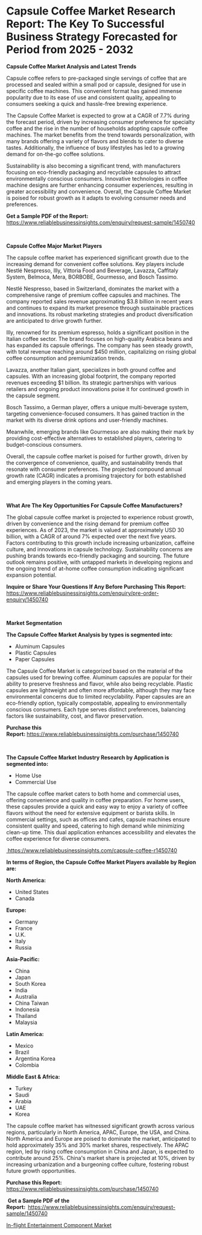 <p><h1>Capsule Coffee Market Research Report: The Key To Successful Business Strategy Forecasted for Period from 2025 - 2032</h1></p><p><strong>Capsule Coffee Market Analysis and Latest Trends</strong></p>
<p><p>Capsule coffee refers to pre-packaged single servings of coffee that are processed and sealed within a small pod or capsule, designed for use in specific coffee machines. This convenient format has gained immense popularity due to its ease of use and consistent quality, appealing to consumers seeking a quick and hassle-free brewing experience.</p><p>The Capsule Coffee Market is expected to grow at a CAGR of 7.7% during the forecast period, driven by increasing consumer preference for specialty coffee and the rise in the number of households adopting capsule coffee machines. The market benefits from the trend towards personalization, with many brands offering a variety of flavors and blends to cater to diverse tastes. Additionally, the influence of busy lifestyles has led to a growing demand for on-the-go coffee solutions.</p><p>Sustainability is also becoming a significant trend, with manufacturers focusing on eco-friendly packaging and recyclable capsules to attract environmentally conscious consumers. Innovative technologies in coffee machine designs are further enhancing consumer experiences, resulting in greater accessibility and convenience. Overall, the Capsule Coffee Market is poised for robust growth as it adapts to evolving consumer needs and preferences.</p></p>
<p><strong>Get a Sample PDF of the Report:&nbsp;</strong> <a href="https://www.reliablebusinessinsights.com/enquiry/request-sample/1450740?utm_campaign=3439&utm_medium=2&utm_source=Github&utm_content=ia&utm_term=24032025&utm_id=capsule-coffee">https://www.reliablebusinessinsights.com/enquiry/request-sample/1450740</a></p>
<p>&nbsp;</p>
<p><strong>Capsule Coffee Major Market Players</strong></p>
<p><p>The capsule coffee market has experienced significant growth due to the increasing demand for convenient coffee solutions. Key players include Nestlé Nespresso, Illy, Vittoria Food and Beverage, Lavazza, Caffitaly System, Belmoca, Mera, BORBOBE, Gourmesso, and Bosch Tassimo.</p><p>Nestlé Nespresso, based in Switzerland, dominates the market with a comprehensive range of premium coffee capsules and machines. The company reported sales revenue approximating $3.8 billion in recent years and continues to expand its market presence through sustainable practices and innovations. Its robust marketing strategies and product diversification are anticipated to drive growth further.</p><p>Illy, renowned for its premium espresso, holds a significant position in the Italian coffee sector. The brand focuses on high-quality Arabica beans and has expanded its capsule offerings. The company has seen steady growth, with total revenue reaching around $450 million, capitalizing on rising global coffee consumption and premiumization trends.</p><p>Lavazza, another Italian giant, specializes in both ground coffee and capsules. With an increasing global footprint, the company reported revenues exceeding $1 billion. Its strategic partnerships with various retailers and ongoing product innovations poise it for continued growth in the capsule segment.</p><p>Bosch Tassimo, a German player, offers a unique multi-beverage system, targeting convenience-focused consumers. It has gained traction in the market with its diverse drink options and user-friendly machines.</p><p>Meanwhile, emerging brands like Gourmesso are also making their mark by providing cost-effective alternatives to established players, catering to budget-conscious consumers.</p><p>Overall, the capsule coffee market is poised for further growth, driven by the convergence of convenience, quality, and sustainability trends that resonate with consumer preferences. The projected compound annual growth rate (CAGR) indicates a promising trajectory for both established and emerging players in the coming years.</p></p>
<p>&nbsp;</p>
<p><strong>What Are The Key Opportunities For Capsule Coffee Manufacturers?</strong></p>
<p><p>The global capsule coffee market is projected to experience robust growth, driven by convenience and the rising demand for premium coffee experiences. As of 2023, the market is valued at approximately USD 30 billion, with a CAGR of around 7% expected over the next five years. Factors contributing to this growth include increasing urbanization, caffeine culture, and innovations in capsule technology. Sustainability concerns are pushing brands towards eco-friendly packaging and sourcing. The future outlook remains positive, with untapped markets in developing regions and the ongoing trend of at-home coffee consumption indicating significant expansion potential.</p></p>
<p><strong>Inquire or Share Your Questions If Any Before Purchasing This Report:</strong> <a href="https://www.reliablebusinessinsights.com/enquiry/pre-order-enquiry/1450740?utm_campaign=3439&utm_medium=2&utm_source=Github&utm_content=ia&utm_term=24032025&utm_id=capsule-coffee">https://www.reliablebusinessinsights.com/enquiry/pre-order-enquiry/1450740</a></p>
<p>&nbsp;</p>
<p><strong>Market Segmentation</strong></p>
<p><strong>The Capsule Coffee Market Analysis by types is segmented into:</strong></p>
<p><ul><li>Aluminum Capsules</li><li>Plastic Capsules</li><li>Paper Capsules</li></ul></p>
<p><p>The Capsule Coffee Market is categorized based on the material of the capsules used for brewing coffee. Aluminum capsules are popular for their ability to preserve freshness and flavor, while also being recyclable. Plastic capsules are lightweight and often more affordable, although they may face environmental concerns due to limited recyclability. Paper capsules are an eco-friendly option, typically compostable, appealing to environmentally conscious consumers. Each type serves distinct preferences, balancing factors like sustainability, cost, and flavor preservation.</p></p>
<p><strong>Purchase this Report:&nbsp;</strong><a href="https://www.reliablebusinessinsights.com/purchase/1450740?utm_campaign=3439&utm_medium=2&utm_source=Github&utm_content=ia&utm_term=24032025&utm_id=capsule-coffee">https://www.reliablebusinessinsights.com/purchase/1450740</a></p>
<p>&nbsp;</p>
<p><strong>The Capsule Coffee Market Industry Research by Application is segmented into:</strong></p>
<p><ul><li>Home Use</li><li>Commercial Use</li></ul></p>
<p><p>The capsule coffee market caters to both home and commercial uses, offering convenience and quality in coffee preparation. For home users, these capsules provide a quick and easy way to enjoy a variety of coffee flavors without the need for extensive equipment or barista skills. In commercial settings, such as offices and cafes, capsule machines ensure consistent quality and speed, catering to high demand while minimizing clean-up time. This dual application enhances accessibility and elevates the coffee experience for diverse consumers.</p></p>
<p><a href="https://www.reliablebusinessinsights.com/capsule-coffee-r1450740?utm_campaign=3439&utm_medium=2&utm_source=Github&utm_content=ia&utm_term=24032025&utm_id=capsule-coffee">&nbsp;https://www.reliablebusinessinsights.com/capsule-coffee-r1450740</a></p>
<p><strong>In terms of Region, the Capsule Coffee Market Players available by Region are:</strong></p>
<p>
    <p> <strong> North America: </strong>
        <ul>
            <li>United States</li>
            <li>Canada</li>
        </ul>
        </p> 
    <p> <strong> Europe: </strong>
        <ul>
            <li>Germany</li>
            <li>France</li>
            <li>U.K.</li>
            <li>Italy</li>
            <li>Russia</li>
        </ul>
        </p> 
    <p> <strong> Asia-Pacific: </strong>
        <ul>
            <li>China</li>
            <li>Japan</li>
            <li>South Korea</li>
            <li>India</li>
            <li>Australia</li>
            <li>China Taiwan</li>
            <li>Indonesia</li>
            <li>Thailand</li>
            <li>Malaysia</li>
        </ul>
        </p> 
    <p> <strong> Latin America: </strong>
        <ul>
            <li>Mexico</li>
            <li>Brazil</li>
            <li>Argentina Korea</li>
            <li>Colombia</li>
        </ul>
        </p> 
    <p> <strong> Middle East & Africa: </strong>
        <ul>
            <li>Turkey</li>
            <li>Saudi</li>
            <li>Arabia</li>
            <li>UAE</li>
            <li>Korea</li>
        </ul>
    </p>
    </p>
<p><p>The capsule coffee market has witnessed significant growth across various regions, particularly in North America, APAC, Europe, the USA, and China. North America and Europe are poised to dominate the market, anticipated to hold approximately 35% and 30% market shares, respectively. The APAC region, led by rising coffee consumption in China and Japan, is expected to contribute around 25%. China's market share is projected at 10%, driven by increasing urbanization and a burgeoning coffee culture, fostering robust future growth opportunities.</p></p>
<p><strong>Purchase this Report: </strong><a href="https://www.reliablebusinessinsights.com/purchase/1450740?utm_campaign=3439&utm_medium=2&utm_source=Github&utm_content=ia&utm_term=24032025&utm_id=capsule-coffee">https://www.reliablebusinessinsights.com/purchase/1450740</a></p>
<p>&nbsp;<strong>Get a Sample PDF of the Report:&nbsp;&nbsp;</strong><a href="https://www.reliablebusinessinsights.com/enquiry/request-sample/1450740?utm_campaign=3439&utm_medium=2&utm_source=Github&utm_content=ia&utm_term=24032025&utm_id=capsule-coffee">https://www.reliablebusinessinsights.com/enquiry/request-sample/1450740</a></p>
<p><strong></strong></p>
<p><p><a href="https://github.com/cachuhashieb/Market-Research-Report-List-1/blob/main/in-flight-entertainment-component-market.md?utm_campaign=3439&utm_medium=2&utm_source=Github&utm_content=ia&utm_term=24032025&utm_id=capsule-coffee">In-flight Entertainment Component Market</a></p></p>